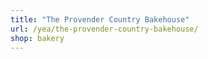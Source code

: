 ```yaml
---
title: "The Provender Country Bakehouse"
url: /yea/the-provender-country-bakehouse/
shop: bakery
---
```

